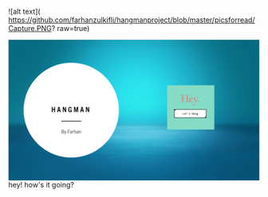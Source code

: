 ![alt text]( https://github.com/farhanzulkifli/hangmanproject/blob/master/picsforread/Capture.PNG? raw=true)

<img src="/picsforread/Capture.PNG"
     style="float: left; margin-right: 10px;" />

hey! how's it going?